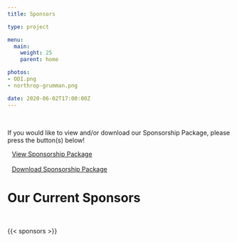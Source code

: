 ```yaml
---
title: Sponsors

type: project

menu:
  main:
    weight: 25
    parent: home

photos:
- ODI.png
- northrop-grumman.png

date: 2020-06-02T17:00:00Z
---
```

</br>

<div class="card text-center text-white bg-dark" style="width: 100%">
    <div class="card-body">
      <p class="card-text"> 
        If you would like to view and/or download our Sponsorship Package, please press the button(s) below!
      </p>
      <a class="btn btn-primary btn-lg" href="https://ucfacmw.org/sponsorship-presentation" role="button">
        <i class="fas fa-file-alt" style="padding-right: 10px;"></i> View Sponsorship Package</a>
        </br>
        </br>
      <a class="btn btn-primary btn-lg" href="/files/Sponsorship-Package.pdf" role="button">
        <i class="fas fa-file-download" style="padding-right: 10px;"></i> Download Sponsorship Package</a>
    </div>
</div>


# Our Current Sponsors

</br>

{{< sponsors >}}
